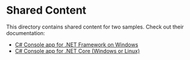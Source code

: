 # Shared Content

This directory contains shared content for two samples.
Check out their documentation:

* [C# Console app for .NET Framework on Windows](../../dotnet-windows/console)
* [C# Console app for .NET Core (Windows or Linux)](../../dotnetcore/console)
